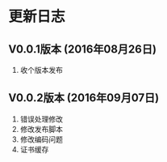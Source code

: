 # 更新日志



## V0.0.1版本 (2016年08月26日)

1. 收个版本发布

## V0.0.2版本 (2016年09月07日)

1. 错误处理修改
2. 修改发布脚本
3. 修改编码问题
4. 证书缓存
